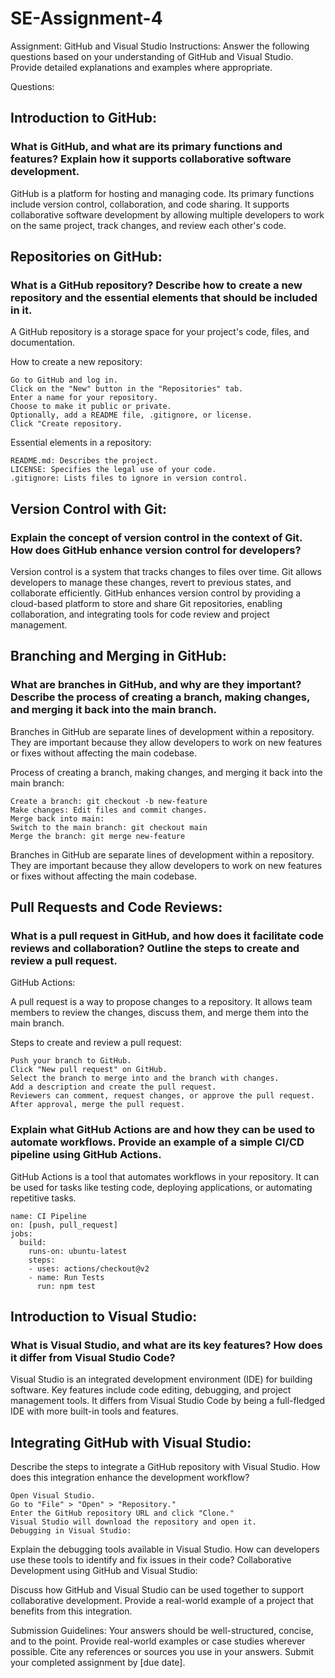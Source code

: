 # SE-Assignment-4
Assignment: GitHub and Visual Studio
Instructions:
Answer the following questions based on your understanding of GitHub and Visual Studio. Provide detailed explanations and examples where appropriate.

Questions:
## Introduction to GitHub:

### What is GitHub, and what are its primary functions and features? Explain how it supports collaborative software development.
GitHub is a platform for hosting and managing code. Its primary functions include version control, collaboration, and code sharing. It supports collaborative software development by allowing multiple developers to work on the same project, track changes, and review each other's code.

## Repositories on GitHub:





### What is a GitHub repository? Describe how to create a new repository and the essential elements that should be included in it.
A GitHub repository is a storage space for your project's code, files, and documentation. 

How to create a new repository:
```
Go to GitHub and log in.
Click on the "New" button in the "Repositories" tab.
Enter a name for your repository.
Choose to make it public or private.
Optionally, add a README file, .gitignore, or license.
Click "Create repository.
```

Essential elements in a repository:
```
README.md: Describes the project.
LICENSE: Specifies the legal use of your code.
.gitignore: Lists files to ignore in version control.
```

## Version Control with Git:



### Explain the concept of version control in the context of Git. How does GitHub enhance version control for developers?
Version control is a system that tracks changes to files over time. Git allows developers to manage these changes, revert to previous states, and collaborate efficiently.
GitHub enhances version control by providing a cloud-based platform to store and share Git repositories, enabling collaboration, and integrating tools for code review and project management.


## Branching and Merging in GitHub:


### What are branches in GitHub, and why are they important? Describe the process of creating a branch, making changes, and merging it back into the main branch.

Branches in GitHub are separate lines of development within a repository. They are important because they allow developers to work on new features or fixes without affecting the main codebase.

Process of creating a branch, making changes, and merging it back into the main branch:
```
Create a branch: git checkout -b new-feature
Make changes: Edit files and commit changes.
Merge back into main:
Switch to the main branch: git checkout main
Merge the branch: git merge new-feature
```

Branches in GitHub are separate lines of development within a repository. They are important because they allow developers to work on new features or fixes without affecting the main codebase. 


## Pull Requests and Code Reviews:

### What is a pull request in GitHub, and how does it facilitate code reviews and collaboration? Outline the steps to create and review a pull request.
GitHub Actions:

A pull request is a way to propose changes to a repository. It allows team members to review the changes, discuss them, and merge them into the main branch.

Steps to create and review a pull request:
```
Push your branch to GitHub.
Click "New pull request" on GitHub.
Select the branch to merge into and the branch with changes.
Add a description and create the pull request.
Reviewers can comment, request changes, or approve the pull request.
After approval, merge the pull request.
```

### Explain what GitHub Actions are and how they can be used to automate workflows. Provide an example of a simple CI/CD pipeline using GitHub Actions.
GitHub Actions is a tool that automates workflows in your repository. It can be used for tasks like testing code, deploying applications, or automating repetitive tasks.

```
name: CI Pipeline
on: [push, pull_request]
jobs:
  build:
    runs-on: ubuntu-latest
    steps:
    - uses: actions/checkout@v2
    - name: Run Tests
      run: npm test
```

## Introduction to Visual Studio:

### What is Visual Studio, and what are its key features? How does it differ from Visual Studio Code?
Visual Studio is an integrated development environment (IDE) for building software. Key features include code editing, debugging, and project management tools. It differs from Visual Studio Code by being a full-fledged IDE with more built-in tools and features.

## Integrating GitHub with Visual Studio:

Describe the steps to integrate a GitHub repository with Visual Studio. How does this integration enhance the development workflow?
```
Open Visual Studio.
Go to "File" > "Open" > "Repository."
Enter the GitHub repository URL and click "Clone."
Visual Studio will download the repository and open it.
Debugging in Visual Studio:
```

Explain the debugging tools available in Visual Studio. How can developers use these tools to identify and fix issues in their code?
Collaborative Development using GitHub and Visual Studio:

Discuss how GitHub and Visual Studio can be used together to support collaborative development. Provide a real-world example of a project that benefits from this integration.


Submission Guidelines:
Your answers should be well-structured, concise, and to the point.
Provide real-world examples or case studies wherever possible.
Cite any references or sources you use in your answers.
Submit your completed assignment by [due date].
